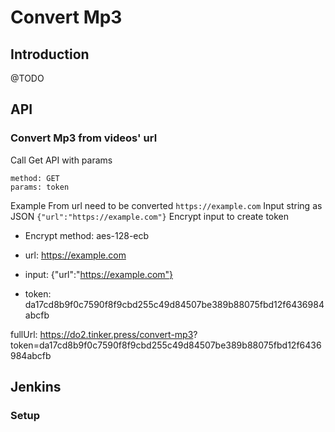 # Convert Mp3

## Introduction
@TODO

## API
### Convert Mp3 from videos' url
Call Get API with params

	method: GET
	params: token

Example
From url need to be converted `https://example.com`
Input string as JSON `{"url":"https://example.com"}`
Encrypt input to create token
+ Encrypt method: aes-128-ecb

+ url: https://example.com
+ input: {"url":"https://example.com"}
+ token: da17cd8b9f0c7590f8f9cbd255c49d84507be389b88075fbd12f6436984abcfb


fullUrl: https://do2.tinker.press/convert-mp3?
token=da17cd8b9f0c7590f8f9cbd255c49d84507be389b88075fbd12f6436984abcfb

## Jenkins

### Setup
